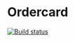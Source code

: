 # Ordercard
[![Build status](https://ci.appveyor.com/api/projects/status/c1px6ywwci7qfx5v/branch/master?svg=true)](https://ci.appveyor.com/project/asenok152/ordercard/branch/master)
